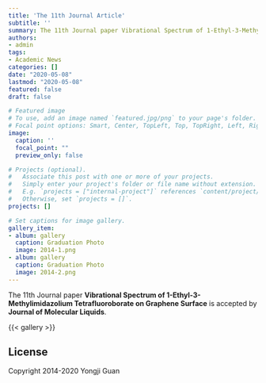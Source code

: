 ```yaml
---
title: 'The 11th Journal Article'
subtitle: ''
summary: The 11th Journal paper Vibrational Spectrum of 1-Ethyl-3-Methylimidazolium Tetrafluoroborate on Graphene Surface is accepted by Journal of Molecular Liquids.
authors:
- admin
tags:
- Academic News
categories: []
date: "2020-05-08"
lastmod: "2020-05-08"
featured: false
draft: false

# Featured image
# To use, add an image named `featured.jpg/png` to your page's folder.
# Focal point options: Smart, Center, TopLeft, Top, TopRight, Left, Right, BottomLeft, Bottom, BottomRight
image:
  caption: ''
  focal_point: ""
  preview_only: false

# Projects (optional).
#   Associate this post with one or more of your projects.
#   Simply enter your project's folder or file name without extension.
#   E.g. `projects = ["internal-project"]` references `content/project/deep-learning/index.md`.
#   Otherwise, set `projects = []`.
projects: []

# Set captions for image gallery.
gallery_item:
- album: gallery
  caption: Graduation Photo
  image: 2014-1.png
- album: gallery
  caption: Graduation Photo
  image: 2014-2.png
---
```


The 11th Journal paper **Vibrational Spectrum of 1-Ethyl-3-Methylimidazolium Tetrafluoroborate on Graphene Surface** is accepted by **Journal of Molecular Liquids**. 

{{< gallery >}}

## License

Copyright 2014-2020 Yongji Guan

